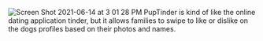 ![Screen Shot 2021-06-14 at 3 01 28 PM](https://user-images.githubusercontent.com/17371250/121965153-77a74d80-cd21-11eb-80e3-ae9d37ee44dc.png)
PupTinder is kind of like the online dating application tinder, but it allows families to swipe to like or dislike on the dogs profiles based on their photos and names.
